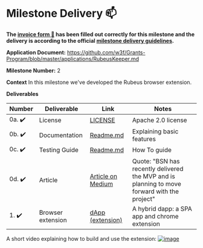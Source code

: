 # Milestone Delivery :mailbox:

**The [invoice form :pencil:](https://docs.google.com/forms/d/e/1FAIpQLSfmNYaoCgrxyhzgoKQ0ynQvnNRoTmgApz9NrMp-hd8mhIiO0A/viewform) has been filled out correctly for this milestone and the delivery is according to the official [milestone delivery guidelines](https://github.com/w3f/Grants-Program/blob/master/docs/milestone-deliverables-guidelines.md).**

**Application Document:** https://github.com/w3f/Grants-Program/blob/master/applications/RubeusKeeper.md

**Milestone Number:** 2

**Context**
In this milestone we've developed the Rubeus browser extension.

**Deliverables**

| Number                 | Deliverable       | Link                                                                                                                                                 | Notes                                                                                        |
| ---------------------- | ----------------- | ---------------------------------------------------------------------------------------------------------------------------------------------------- | -------------------------------------------------------------------------------------------- |
| 0a. :heavy_check_mark: | License           | [LICENSE](https://github.com/bsn-si/rubeus-client/blob/main/license)                                                                                 | Apache 2.0 license                                                                           |
| 0b. :heavy_check_mark: | Documentation     | [Readme.md](https://github.com/bsn-si/rubeus-client/blob/main/README.md)                                                                             | Explaining basic features                                                                    |
| 0c. :heavy_check_mark: | Testing Guide     | [Readme.md](https://github.com/bsn-si/rubeus-client/blob/main/README.md#build--run)                                                                  | How To guide                                                                                 |
| 0d. :heavy_check_mark: | Article           | [Article on Medium](https://medium.com/@bela-supernova/rubeus-keeper-a-decentralized-password-manager-that-stores-data-in-a-blockchain-4a08bef6b144) | Quote: "BSN has recently delivered the MVP and is planning to move forward with the project" |
| 1. :heavy_check_mark:  | Browser extension | [dApp (extension)](https://github.com/bsn-si/rubeus-client)                                                                                          | A hybrid dapp: a SPA app and chrome extension                                                |

A short video explaining how to build and use the extension:
[![image](https://user-images.githubusercontent.com/98888366/204886256-d9af033c-84f4-4edc-842d-b4cc9e891946.png)](https://media.bsn.si/rubeus/extension_build_&_usage.mp4)
